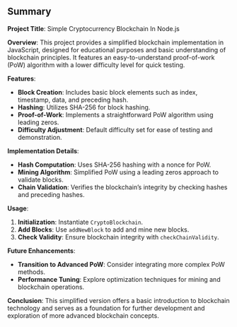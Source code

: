 ## Summary

**Project Title**: Simple Cryptocurrency Blockchain In Node.js

**Overview**:
This project provides a simplified blockchain implementation in JavaScript, designed for educational purposes and basic understanding of blockchain principles. It features an easy-to-understand proof-of-work (PoW) algorithm with a lower difficulty level for quick testing.

**Features**:
- **Block Creation**: Includes basic block elements such as index, timestamp, data, and preceding hash.
- **Hashing**: Utilizes SHA-256 for block hashing.
- **Proof-of-Work**: Implements a straightforward PoW algorithm using leading zeros.
- **Difficulty Adjustment**: Default difficulty set for ease of testing and demonstration.

**Implementation Details**:
- **Hash Computation**: Uses SHA-256 hashing with a nonce for PoW.
- **Mining Algorithm**: Simplified PoW using a leading zeros approach to validate blocks.
- **Chain Validation**: Verifies the blockchain’s integrity by checking hashes and preceding hashes.

**Usage**:
1. **Initialization**: Instantiate `CryptoBlockchain`.
2. **Add Blocks**: Use `addNewBlock` to add and mine new blocks.
3. **Check Validity**: Ensure blockchain integrity with `checkChainValidity`.

**Future Enhancements**:
- **Transition to Advanced PoW**: Consider integrating more complex PoW methods.
- **Performance Tuning**: Explore optimization techniques for mining and blockchain operations.

**Conclusion**:
This simplified version offers a basic introduction to blockchain technology and serves as a foundation for further development and exploration of more advanced blockchain concepts.
